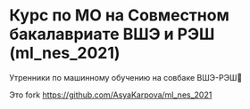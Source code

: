 # Курс по МО на Совместном бакалавриате ВШЭ и РЭШ (ml_nes_2021)

Утренники по машинному обучению на совбаке ВШЭ-РЭШ👒

Это fork https://github.com/AsyaKarpova/ml_nes_2021
